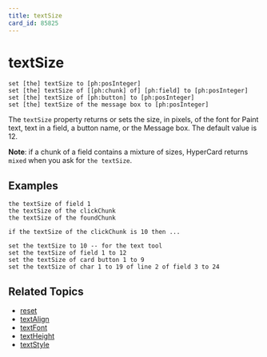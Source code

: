 ```yaml
---
title: textSize
card_id: 85825
---
```


# textSize

```
set [the] textSize to [ph:posInteger]
set [the] textSize of [[ph:chunk] of] [ph:field] to [ph:posInteger]
set [the] textSize of [ph:button] to [ph:posInteger]
set [the] textSize of the message box to [ph:posInteger]
```

The `textSize` property returns or sets the size, in pixels, of the font for Paint text, text in a field, a button name, or the Message box. The default value is 12.

<b>Note</b>: if a chunk of a field contains a mixture of sizes, HyperCard returns `mixed` when you ask for `the textSize`. 

## Examples

```
the textSize of field 1
the textSize of the clickChunk
the textSize of the foundChunk

if the textSize of the clickChunk is 10 then ...

set the textSize to 10 -- for the text tool
set the textSize of field 1 to 12
set the textSize of card button 1 to 9
set the textSize of char 1 to 19 of line 2 of field 3 to 24
```

## Related Topics

* [reset](/HyperTalkReference/commands/reset)
* [textAlign](/HyperTalkReference/properties/textAlign)
* [textFont](/HyperTalkReference/properties/textFont)
* [textHeight](/HyperTalkReference/properties/textHeight)
* [textStyle](/HyperTalkReference/properties/textStyle)
